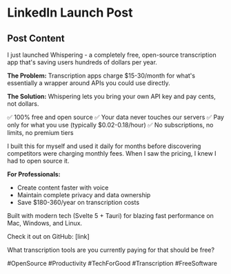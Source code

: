 # LinkedIn Launch Post

## Post Content

I just launched Whispering - a completely free, open-source transcription app that's saving users hundreds of dollars per year.

**The Problem:** Transcription apps charge $15-30/month for what's essentially a wrapper around APIs you could use directly.

**The Solution:** Whispering lets you bring your own API key and pay cents, not dollars.

✅ 100% free and open source
✅ Your data never touches our servers
✅ Pay only for what you use (typically $0.02-0.18/hour)
✅ No subscriptions, no limits, no premium tiers

I built this for myself and used it daily for months before discovering competitors were charging monthly fees. When I saw the pricing, I knew I had to open source it.

**For Professionals:**
- Create content faster with voice
- Maintain complete privacy and data ownership
- Save $180-360/year on transcription costs

Built with modern tech (Svelte 5 + Tauri) for blazing fast performance on Mac, Windows, and Linux.

Check it out on GitHub: [link]

What transcription tools are you currently paying for that should be free?

#OpenSource #Productivity #TechForGood #Transcription #FreeSoftware